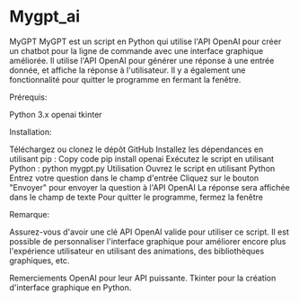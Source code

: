 # Mygpt_ai
MyGPT
MyGPT est un script en Python qui utilise l'API OpenAI pour créer un chatbot pour la ligne de commande avec une interface graphique améliorée. Il utilise l'API OpenAI pour générer une réponse à une entrée donnée, et affiche la réponse à l'utilisateur. Il y a également une fonctionnalité pour quitter le programme en fermant la fenêtre.

Prérequis:

Python 3.x
openai
tkinter

Installation:

Téléchargez ou clonez le dépôt GitHub
Installez les dépendances en utilisant pip :
Copy code
pip install openai
Exécutez le script en utilisant Python :
python mygpt.py
Utilisation
Ouvrez le script en utilisant Python
Entrez votre question dans le champ d'entrée
Cliquez sur le bouton "Envoyer" pour envoyer la question à l'API OpenAI
La réponse sera affichée dans le champ de texte
Pour quitter le programme, fermez la fenêtre

Remarque:

Assurez-vous d'avoir une clé API OpenAI valide pour utiliser ce script.
Il est possible de personnaliser l'interface graphique pour améliorer encore plus l'expérience utilisateur en utilisant des animations, des bibliothèques graphiques, etc.

Remerciements
OpenAI pour leur API puissante.
Tkinter pour la création d'interface graphique en Python.
